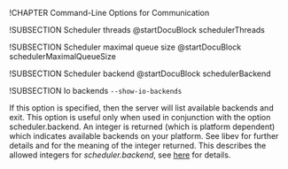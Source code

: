 !CHAPTER Command-Line Options for Communication 

!SUBSECTION Scheduler threads
@startDocuBlock schedulerThreads


!SUBSECTION Scheduler maximal queue size
@startDocuBlock schedulerMaximalQueueSize


!SUBSECTION Scheduler backend
@startDocuBlock schedulerBackend


!SUBSECTION Io backends
`--show-io-backends`

If this option is specified, then the server will list available backends and
exit. This option is useful only when used in conjunction with the option
scheduler.backend. An integer is returned (which is platform dependent) which
indicates available backends on your platform. See libev for further details and
for the meaning of the integer returned. This describes the allowed integers for
*scheduler.backend*, see [here](#commandline-options-for-communication) for details.
